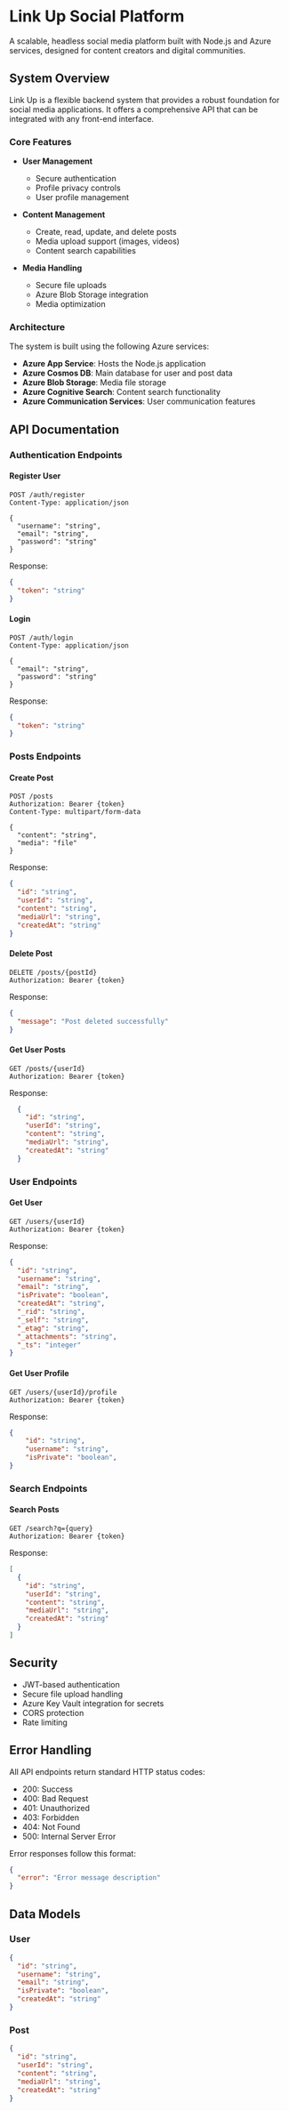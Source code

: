 # Link Up Social Platform

A scalable, headless social media platform built with Node.js and Azure services, designed for content creators and digital communities.

## System Overview

Link Up is a flexible backend system that provides a robust foundation for social media applications. It offers a comprehensive API that can be integrated with any front-end interface.

### Core Features

- **User Management**
  - Secure authentication
  - Profile privacy controls
  - User profile management

- **Content Management**
  - Create, read, update, and delete posts
  - Media upload support (images, videos)
  - Content search capabilities

- **Media Handling**
  - Secure file uploads
  - Azure Blob Storage integration
  - Media optimization

### Architecture

The system is built using the following Azure services:

- **Azure App Service**: Hosts the Node.js application
- **Azure Cosmos DB**: Main database for user and post data
- **Azure Blob Storage**: Media file storage
- **Azure Cognitive Search**: Content search functionality
- **Azure Communication Services**: User communication features

## API Documentation

### Authentication Endpoints

#### Register User
```http
POST /auth/register
Content-Type: application/json

{
  "username": "string",
  "email": "string",
  "password": "string"
}
```

Response:
```json
{
  "token": "string"
}
```

#### Login
```http
POST /auth/login
Content-Type: application/json

{
  "email": "string",
  "password": "string"
}
```

Response:
```json
{
  "token": "string"
}
```

### Posts Endpoints

#### Create Post
```http
POST /posts
Authorization: Bearer {token}
Content-Type: multipart/form-data

{
  "content": "string",
  "media": "file"
}
```

Response:
```json
{
  "id": "string",
  "userId": "string",
  "content": "string",
  "mediaUrl": "string",
  "createdAt": "string"
}
```

#### Delete Post
```http
DELETE /posts/{postId}
Authorization: Bearer {token}
```

Response:
```json
{
  "message": "Post deleted successfully"
}
```

#### Get User Posts
```http
GET /posts/{userId}
Authorization: Bearer {token}
```

Response:
```json
  {
    "id": "string",
    "userId": "string",
    "content": "string",
    "mediaUrl": "string",
    "createdAt": "string"
  }
```

### User Endpoints

#### Get User
```http
GET /users/{userId}
Authorization: Bearer {token}
```

Response:
```json
{
  "id": "string",
  "username": "string",
  "email": "string",
  "isPrivate": "boolean",
  "createdAt": "string",
  "_rid": "string",
  "_self": "string",
  "_etag": "string",
  "_attachments": "string",
  "_ts": "integer"
}
```

#### Get User Profile
```http
GET /users/{userId}/profile
Authorization: Bearer {token}
```

Response:
```json
{
    "id": "string",
    "username": "string",
    "isPrivate": "boolean",
}
```

### Search Endpoints

#### Search Posts
```http
GET /search?q={query}
Authorization: Bearer {token}
```

Response:
```json
[
  {
    "id": "string",
    "userId": "string",
    "content": "string",
    "mediaUrl": "string",
    "createdAt": "string"
  }
]
```

## Security

- JWT-based authentication
- Secure file upload handling
- Azure Key Vault integration for secrets
- CORS protection
- Rate limiting

## Error Handling

All API endpoints return standard HTTP status codes:

- 200: Success
- 400: Bad Request
- 401: Unauthorized
- 403: Forbidden
- 404: Not Found
- 500: Internal Server Error

Error responses follow this format:
```json
{
  "error": "Error message description"
}
```

## Data Models

### User
```json
{
  "id": "string",
  "username": "string",
  "email": "string",
  "isPrivate": "boolean",
  "createdAt": "string"
}
```

### Post
```json
{
  "id": "string",
  "userId": "string",
  "content": "string",
  "mediaUrl": "string",
  "createdAt": "string"
}
```